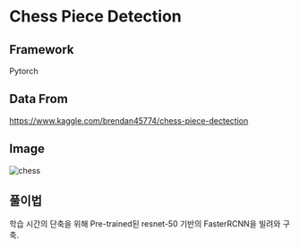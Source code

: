 # Chess Piece Detection

## Framework
Pytorch

## Data From
https://www.kaggle.com/brendan45774/chess-piece-dectection

## Image
![chess](https://user-images.githubusercontent.com/51351974/111956923-b799d280-8b2e-11eb-8803-9f28396b665e.JPG)


## 풀이법
학습 시간의 단축을 위해 Pre-trained된 resnet-50 기반의 FasterRCNN을 빌려와 구축.
